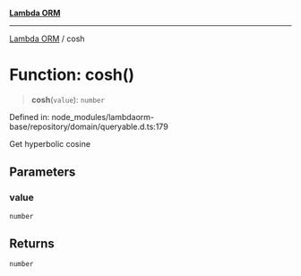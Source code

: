 [**Lambda ORM**](../README.md)

***

[Lambda ORM](../README.md) / cosh

# Function: cosh()

> **cosh**(`value`): `number`

Defined in: node\_modules/lambdaorm-base/repository/domain/queryable.d.ts:179

Get hyperbolic cosine

## Parameters

### value

`number`

## Returns

`number`
